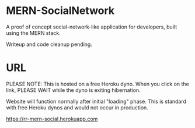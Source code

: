 # MERN-SocialNetwork
A proof of concept social-network-like application for developers, built using the MERN stack.

Writeup and code cleanup pending.


# URL
PLEASE NOTE: This is hosted on a free Heroku dyno. When you click on the link, PLEASE WAIT while the dyno is exiting hibernation.

Website will function normally after initial "loading" phase. This is standard with free Heroku dynos and would not occur in production.

https://rr-mern-social.herokuapp.com
